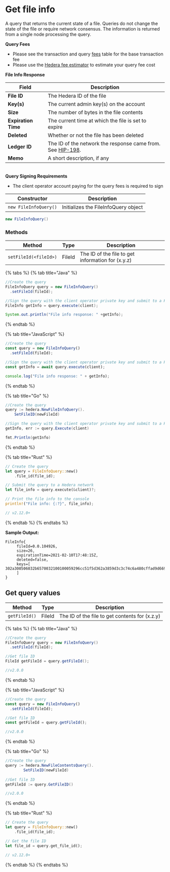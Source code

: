 # Get file info

A query that returns the current state of a file. Queries do not change the state of the file or require network consensus. The information is returned from a single node processing the query.

**Query Fees**

* Please see the transaction and query [fees](../../../networks/mainnet/fees/#transaction-and-query-fees) table for the base transaction fee
* Please use the [Hedera fee estimator](https://hedera.com/fees) to estimate your query fee cost

**File Info Response**

| **Field**           | Description                                                                                       |
| ------------------- | ------------------------------------------------------------------------------------------------- |
| **File ID**         | The Hedera ID of the file                                                                         |
| **Key(s)**          | The current admin key(s) on the account                                                           |
| **Size**            | The number of bytes in the file contents                                                          |
| **Expiration Time** | The current time at which the file is set to expire                                               |
| **Deleted**         | Whether or not the file has been deleted                                                          |
| **Ledger ID**       | The ID of the network the response came from. See [HIP-198](https://hips.hedera.com/hip/hip-198). |
| **Memo**            | A short description, if any                                                                       |

\
**Query Signing Requirements**

* The client operator account paying for the query fees is required to sign

| Constructor           | Description                          |
| --------------------- | ------------------------------------ |
| `new FileInfoQuery()` | Initializes the FileInfoQuery object |

```java
new FileInfoQuery()
```

### Methods

| Method                | Type   | Description                                       |
| --------------------- | ------ | ------------------------------------------------- |
| `setFileId(<fileId>)` | FileId | The ID of the file to get information for (x.y.z) |

{% tabs %}
{% tab title="Java" %}
```java
//Create the query
FileInfoQuery query = new FileInfoQuery()
  .setFileId(fileId);

//Sign the query with the client operator private key and submit to a Hedera network
FileInfo getInfo = query.execute(client);

System.out.println("File info response: " +getInfo);
```
{% endtab %}

{% tab title="JavaScript" %}
```javascript
//Create the query
const query = new FileInfoQuery()
  .setFileId(fileId);

//Sign the query with the client operator private key and submit to a Hedera network
const getInfo = await query.execute(client);

console.log("File info response: " + getInfo);
```
{% endtab %}

{% tab title="Go" %}
```java
//Create the query
query := hedera.NewFileInfoQuery().
    SetFileID(newFileId)

//Sign the query with the client operator private key and submit to a Hedera network
getInfo, err := query.Execute(client)

fmt.Println(getInfo)
```
{% endtab %}

{% tab title="Rust" %}
```rust
// Create the query
let query = FileInfoQuery::new()
    .file_id(file_id);

// Submit the query to a Hedera network
let file_info = query.execute(&client)?;

// Print the file info to the console
println!("File info: {:?}", file_info);

// v2.12.0+
```
{% endtab %}
{% endtabs %}

**Sample Output:**

```
FileInfo{
     fileId=0.0.104926, 
     size=26, 
     expirationTime=2021-02-10T17:48:15Z, 
     deleted=false, 
     keys=[ 302a300506032b6570032100100059296cc51f5d362a3859d3c3c74c6a480cffad9d669a10c1d447ce56e5bf
     ]
}
```

## Get query values

| Method        | Type   | Description                                    |
| ------------- | ------ | ---------------------------------------------- |
| `getFileId()` | FileId | The ID of the file to get contents for (x.z.y) |

{% tabs %}
{% tab title="Java" %}
```java
//Create the query
FileInfoQuery query = new FileInfoQuery()
  .setFileId(fileId);

//Get file ID
FileId getFileId = query.getFileId();

//v2.0.0
```
{% endtab %}

{% tab title="JavaScript" %}
```javascript
//Create the query
const query = new FileInfoQuery()
  .setFileId(fileId);

//Get file ID
const getFileId = query.getFileId();

//v2.0.0
```
{% endtab %}

{% tab title="Go" %}
```java
//Create the query
query := hedera.NewFileContentsQuery().
		SetFileID(newFileId)
		
//Get file ID
getFileId := query.GetFileID()

//v2.0.0
```
{% endtab %}

{% tab title="Rust" %}
```rust
// Create the query
let query = FileInfoQuery::new()
    .file_id(file_id);

// Get the file ID
let file_id = query.get_file_id();

// v2.12.0+
```
{% endtab %}
{% endtabs %}
